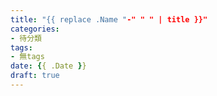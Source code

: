 ```yaml
---
title: "{{ replace .Name "-" " " | title }}"
categories:
- 待分類
tags:
- 無tags
date: {{ .Date }}
draft: true
---
```


